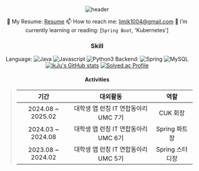 <div align="center">
  
![header](https://capsule-render.vercel.app/api?type=waving&color=auto&height=200&section=header&text=IkJu%20Lim&fontColor=fcba03&fontSize=90&fontAlign=62&fontAlignY=32)

<a>📝 My Resume: <a href="https://ikedo.notion.site/69bc09dd6fa149378aeead7189db415d">Resume</a>
<a>📫 How to reach me: limik1004@gmail.com</a>
<a>🌱 I’m currently learning or reading: [`Spring Boot`, 'Kubernetes']</a>

<!-- [![Solved.ac프로필](http://mazassumnida.wtf/api/v2/generate_badge?boj=ksundong)](https://solved.ac/ksundong)  -->
<!-- ![github stats](https://github-readme-stats.vercel.app/api?username=ksundong&show_icons=true) -->

### Skill

<a>Language:
![Java](https://img.shields.io/badge/Java-%23ED8B00.svg?&style=flat&logo=java&logoColor=white)
![Javascript](https://img.shields.io/badge/Javascript%20-%23323330.svg?&style=flat&logo=Javascript&logoColor=%23F7DF1E)
![Python3](https://img.shields.io/badge/Python%20-%2314354C.svg?&style=flat&logo=python&logoColor=white)
</a>
<a>Backend:
![Spring](https://img.shields.io/badge/Spring%20-%236DB33F.svg?&style=flat&logo=spring&logoColor=white)
![MySQL](https://img.shields.io/badge/Mysql-%2300f.svg?&style=flat&logo=mysql&logoColor=white)
</a>
[![IkJu's GitHub stats](https://github-readme-stats.vercel.app/api?username=IkJuLim)](https://github.com/anuraghazra/github-readme-stats)
[![Solved.ac Profile](http://mazassumnida.wtf/api/v2/generate_badge?boj=sbi06193)](https://solved.ac/sbi06193/)

#### Activities
> |기간|대외활동|역할|
> |:-:|:-:|:-:|
> |2024.08 ~ 2025.02|대학생 앱 런칭 IT 연합동아리 UMC 7기|CUK 회장|
> |2024.03 ~ 2024.08|대학생 앱 런칭 IT 연합동아리 UMC 6기|Spring 파트장|
> |2023.08 ~ 2024.02|대학생 앱 런칭 IT 연합동아리 UMC 5기|Spring 스터디장|
</div>
